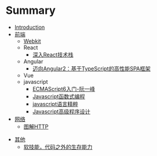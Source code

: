 # Summary
* [Introduction](README.md)
* [前端](summary/web.md)
    <!-- * [javascript权威指南](2019/javascript_the_definitive_guide.md) -->
    <!-- * [深入浅出node.js](2019/node_js.md) -->
    <!-- * [精通正则表达式](2019/regexp.md) -->
    <!-- * [webkit技术内幕](2019/webkit.md) -->
    <!-- * [第一本docker书](2019/the_docker_book.md) -->
    <!-- * [学习JavaScript数据结构与算法](2019/js_data_structures.md) -->
    * [Webkit](2019/webkit.md)
    * React
        * [深入React技术栈](2018/react.md)
    <!-- * [深入浅出React和Redux](2019/dissecting_react_redux.md) -->
    *  Angular
        * [迈向Angular2：基于TypeScript的高性能SPA框架](2018/angular2.md)
    <!-- * [Angular权威教程](2019/the_complete_book_on_angular2.md) -->
    *  Vue
    * javascript
    	* [ECMAScript6入门-阮一峰](2018/es6.md)
    	* [Javascript函数式编程](2018/js_functional.md)
    	* [javascript语言精粹](2018/js_the_good_part.md)
    	* [Javascript高级程序设计](2018/js_professional.md)
	<!-- * --- html和css --- -->
    <!-- * [css权威指南](2019/css_the_definitive_guide.md) -->
    <!-- * [Html5与css3权威指南_上](2019/html5_css3_the_definitive_guide_one.md) -->
    <!-- * [Html5与css3权威指南_下](2019/html5_css3_the_definitive_guide_two.md) -->
* [网络](summary/http.md)
	* [图解HTTP](2018/http.md)
<!-- * [服务端](summary/server.md) -->
<!-- * [设计](summary/design.md) -->
<!-- * [管理](summary/manage.md) -->
<!-- * [安全](summary/security.md) -->
<!-- * [心理学](summary/psychology.md) -->
* [其他](summary/others.md)
    * [软技能，代码之外的生存能力](2019/soft_skills.md)




